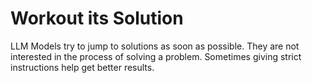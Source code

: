 # Workout its Solution

LLM Models try to jump to solutions as soon as possible. They are not interested in the process of solving a problem. Sometimes giving strict instructions help get better results.